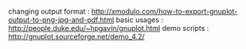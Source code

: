 changing output format : http://xmodulo.com/how-to-export-gnuplot-output-to-png-jpg-and-pdf.html
basic usages : http://people.duke.edu/~hpgavin/gnuplot.html
demo scripts : http://gnuplot.sourceforge.net/demo_4.2/
